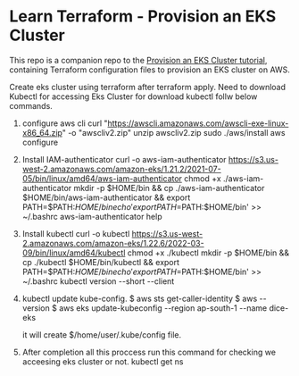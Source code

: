 # Learn Terraform - Provision an EKS Cluster

This repo is a companion repo to the [Provision an EKS Cluster tutorial](https://developer.hashicorp.com/terraform/tutorials/kubernetes/eks), containing
Terraform configuration files to provision an EKS cluster on AWS.

Create eks cluster using terraform
after terraform apply.
Need to download Kubectl for accessing Eks Cluster for download kubectl follw below commands.

1. configure aws cli 
    curl "https://awscli.amazonaws.com/awscli-exe-linux-x86_64.zip" -o "awscliv2.zip"
    unzip awscliv2.zip
    sudo ./aws/install
    aws configure 


2. Install IAM-authenticator 
    curl -o aws-iam-authenticator https://s3.us-west-2.amazonaws.com/amazon-eks/1.21.2/2021-07-05/bin/linux/amd64/aws-iam-authenticator
    chmod +x ./aws-iam-authenticator
    mkdir -p $HOME/bin && cp ./aws-iam-authenticator $HOME/bin/aws-iam-authenticator && export PATH=$PATH:$HOME/bin
    echo 'export PATH=$PATH:$HOME/bin' >> ~/.bashrc
    aws-iam-authenticator help

3. Install kubectl 
    curl -o kubectl https://s3.us-west-2.amazonaws.com/amazon-eks/1.22.6/2022-03-09/bin/linux/amd64/kubectl
    chmod +x ./kubectl
    mkdir -p $HOME/bin && cp ./kubectl $HOME/bin/kubectl && export PATH=$PATH:$HOME/bin
    echo 'export PATH=$PATH:$HOME/bin' >> ~/.bashrc
    kubectl version --short --client

4. kubectl update kube-config.
    $ aws sts get-caller-identity
    $ aws --version
    $ aws eks update-kubeconfig --region ap-south-1 --name dice-eks

    it will create $/home/user/.kube/config file.

5. After completion all this proccess run this command for checking we acceesing eks cluster or not.
   kubectl get ns
